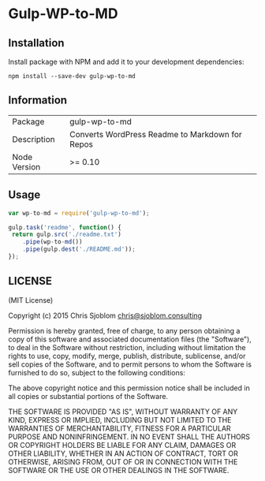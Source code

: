 Gulp-WP-to-MD
==============

## Installation

Install package with NPM and add it to your development dependencies:

`npm install --save-dev gulp-wp-to-md`

## Information

<table>
<tr>
<td>Package</td><td>gulp-wp-to-md</td>
</tr>
<tr>
<td>Description</td>
<td>Converts WordPress Readme to Markdown for Repos</td>
</tr>
<tr>
<td>Node Version</td>
<td>>= 0.10</td>
</tr>
</table>
</td>
</tr>
</table>

## Usage

```js
var wp-to-md = require('gulp-wp-to-md');

gulp.task('readme', function() {
 return gulp.src('./readme.txt')
    .pipe(wp-to-md())
    .pipe(gulp.dest('./README.md'));
});

```

## LICENSE

(MIT License)

Copyright (c) 2015 Chris Sjoblom <chris@sjoblom.consulting>

Permission is hereby granted, free of charge, to any person obtaining
a copy of this software and associated documentation files (the
"Software"), to deal in the Software without restriction, including
without limitation the rights to use, copy, modify, merge, publish,
distribute, sublicense, and/or sell copies of the Software, and to
permit persons to whom the Software is furnished to do so, subject to
the following conditions:

The above copyright notice and this permission notice shall be
included in all copies or substantial portions of the Software.

THE SOFTWARE IS PROVIDED "AS IS", WITHOUT WARRANTY OF ANY KIND,
EXPRESS OR IMPLIED, INCLUDING BUT NOT LIMITED TO THE WARRANTIES OF
MERCHANTABILITY, FITNESS FOR A PARTICULAR PURPOSE AND
NONINFRINGEMENT. IN NO EVENT SHALL THE AUTHORS OR COPYRIGHT HOLDERS BE
LIABLE FOR ANY CLAIM, DAMAGES OR OTHER LIABILITY, WHETHER IN AN ACTION
OF CONTRACT, TORT OR OTHERWISE, ARISING FROM, OUT OF OR IN CONNECTION
WITH THE SOFTWARE OR THE USE OR OTHER DEALINGS IN THE SOFTWARE.
